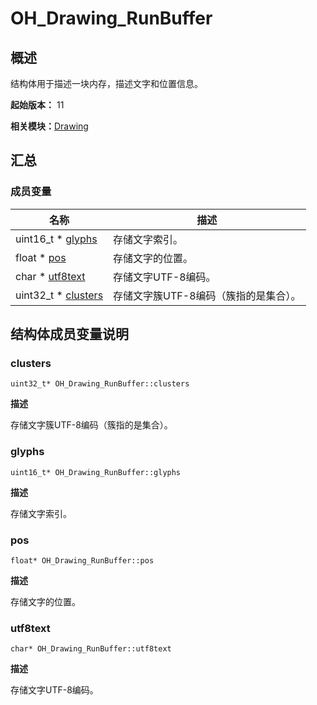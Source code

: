 # OH_Drawing_RunBuffer


## 概述

结构体用于描述一块内存，描述文字和位置信息。

**起始版本：** 11

**相关模块：**[Drawing](_drawing.md)


## 汇总


### 成员变量

| 名称 | 描述 |
| -------- | -------- |
| uint16_t \* [glyphs](#glyphs) | 存储文字索引。  |
| float \* [pos](#pos) | 存储文字的位置。  |
| char \* [utf8text](#utf8text) | 存储文字UTF-8编码。  |
| uint32_t \* [clusters](#clusters) | 存储文字簇UTF-8编码（簇指的是集合）。  |


## 结构体成员变量说明


### clusters

```
uint32_t* OH_Drawing_RunBuffer::clusters
```
**描述**

存储文字簇UTF-8编码（簇指的是集合）。


### glyphs

```
uint16_t* OH_Drawing_RunBuffer::glyphs
```
**描述**

存储文字索引。


### pos

```
float* OH_Drawing_RunBuffer::pos
```
**描述**

存储文字的位置。


### utf8text

```
char* OH_Drawing_RunBuffer::utf8text
```
**描述**

存储文字UTF-8编码。
